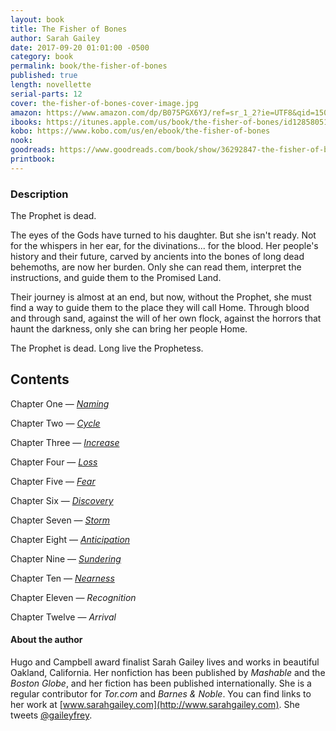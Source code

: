 ```yaml
---
layout: book
title: The Fisher of Bones
author: Sarah Gailey
date: 2017-09-20 01:01:00 -0500
category: book
permalink: book/the-fisher-of-bones
published: true
length: novellette
serial-parts: 12
cover: the-fisher-of-bones-cover-image.jpg
amazon: https://www.amazon.com/dp/B075PGX6YJ/ref=sr_1_2?ie=UTF8&qid=1505916410&sr=8-2&keywords=the+fisher+of+bones
ibooks: https://itunes.apple.com/us/book/the-fisher-of-bones/id1285805171?ls=1&mt=11
kobo: https://www.kobo.com/us/en/ebook/the-fisher-of-bones
nook:
goodreads: https://www.goodreads.com/book/show/36292847-the-fisher-of-bones
printbook:
---
```


### Description

The Prophet is dead.

The eyes of the Gods have turned to his daughter. But she isn't ready. Not for the whispers in her ear, for the divinations... for the blood. Her people's history and their future, carved by ancients into the bones of long dead behemoths, are now her burden. Only she can read them, interpret the instructions, and guide them to the Promised Land.

Their journey is almost at an end, but now, without the Prophet, she must find a way to guide them to the place they will call Home. Through blood and through sand, against the will of her own flock, against the horrors that haunt the darkness, only she can bring her people Home.

The Prophet is dead. Long live the Prophetess.

## Contents

Chapter One — [_Naming_](/the-fisher-of-bones/chapter-one-naming)

Chapter Two — [_Cycle_](/the-fisher-of-bones/chapter-two-cycle)

Chapter Three — [_Increase_](/the-fisher-of-bones/chapter-three-increase)

Chapter Four — [_Loss_](/the-fisher-of-bones/chapter-four-loss)

Chapter Five — [_Fear_](/the-fisher-of-bones/chapter-five-fear)

Chapter Six — [_Discovery_](/the-fisher-of-bones/chapter-six-discovery)

Chapter Seven — [_Storm_](/the-fisher-of-bones/chapter-seven-storm)

Chapter Eight — [_Anticipation_](/the-fisher-of-bones/chapter-eight-anticipation)

Chapter Nine — [_Sundering_](/the-fisher-of-bones/chapter-nine-sundering)

Chapter Ten — [_Nearness_](/the-fisher-of-bones/chapter-ten-nearness)

Chapter Eleven — _Recognition_

Chapter Twelve — _Arrival_

#### About the author

Hugo and Campbell award finalist Sarah Gailey lives and works in beautiful Oakland, California. Her nonfiction has been published by _Mashable_ and the _Boston Globe_, and her fiction has been published internationally. She is a regular contributor for _Tor.com_ and _Barnes & Noble_. You can find links to her work at [www.sarahgailey.com](http://www.sarahgailey.com). She tweets [@gaileyfrey](http://twitter.com/gaileyfrey).
